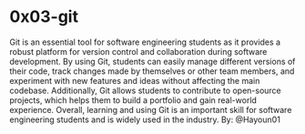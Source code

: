 # 0x03-git

Git is an essential tool for software engineering students as it provides a robust platform for version control and collaboration during software development. By using Git, students can easily manage different versions of their code, track changes made by themselves or other team members, and experiment with new features and ideas without affecting the main codebase. Additionally, Git allows students to contribute to open-source projects, which helps them to build a portfolio and gain real-world experience. Overall, learning and using Git is an important skill for software engineering students and is widely used in the industry.
By: @Hayoun01
